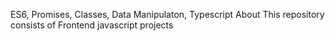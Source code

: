 ES6, Promises, Classes, Data Manipulaton, Typescript
About
This repository consists of Frontend javascript projects
